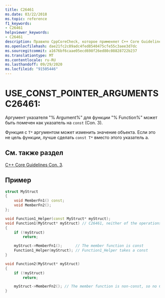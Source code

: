 ```yaml
---
title: C26461
ms.date: 03/22/2018
ms.topic: reference
f1_keywords:
- C26461
helpviewer_keywords:
- C26461
description: Правило CppCoreCheck, которое применяет C++ Core Guidelines Con. 3
ms.openlocfilehash: dae21fc2c89adc4fed8540475cfe55c3aee3d7dc
ms.sourcegitcommit: a1676bf6caae05ecd698f26ed80c08828722b237
ms.translationtype: MT
ms.contentlocale: ru-RU
ms.lasthandoff: 09/29/2020
ms.locfileid: "91505446"
---
```

# <a name="c26461-use_const_pointer_arguments"></a>USE_CONST_POINTER_ARGUMENTS C26461:

Аргумент указателя "% Argument%" для функции "% Function%" может быть помечен как указатель на `const` (Con. 3).

Функция с `T*` аргументом может изменить значение объекта. Если это не цель функции, лучше сделать `const T*` вместо этого указатель a.

## <a name="see-also"></a>См. также раздел

[C++ Core Guidelines Con. 3](https://github.com/isocpp/CppCoreGuidelines/blob/master/CppCoreGuidelines.md#Rconst-ref).

## <a name="example"></a>Пример

```cpp
struct MyStruct
{
    void MemberFn1() const;
    void MemberFn2();
};

void Function1_Helper(const MyStruct* myStruct);
void Function1(MyStruct* myStruct) // C26461, neither of the operations on myStruct would modify the pointer's value.
{
    if (!myStruct)
        return;

    myStruct->MemberFn1();      // The member function is const
    Function1_Helper(myStruct); // Function1_Helper takes a const
}

void Function2(MyStruct* myStruct)
{
    if (!myStruct)
        return;

    myStruct->MemberFn2(); // The member function is non-const, so no C26461 will be issued
}
```
